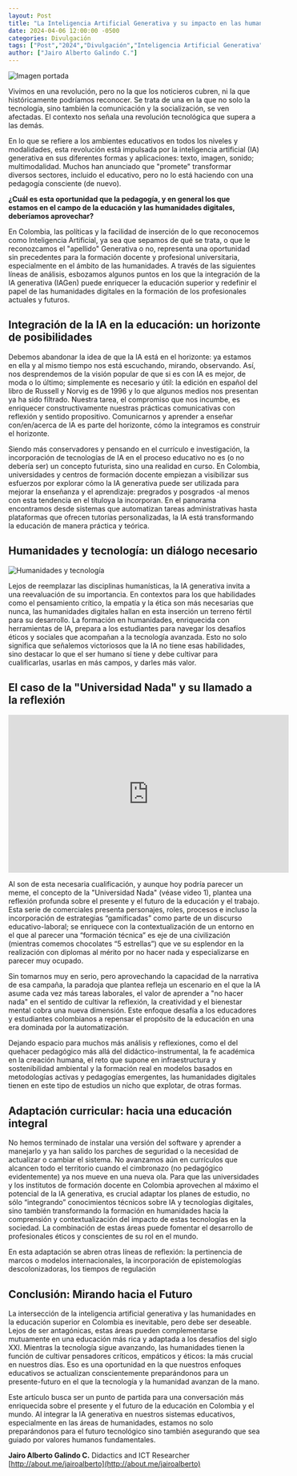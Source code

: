 ```yaml
---
layout: Post
title: "La Inteligencia Artificial Generativa y su impacto en las humanidades: una convergencia que la educación en Colombia debería aprovechar."
date: 2024-04-06 12:00:00 -0500
categories: Divulgación
tags: ["Post","2024","Divulgación","Inteligencia Artificial Generativa","Humanidades Digitales","Inteligencia Artificial"]  
author: ["Jairo Alberto Galindo C."]  
---
```


![Imagen portada](/assets/blog/portada_inteligencia_artificial_generativa.png) 

Vivimos en una revolución, pero no la que los noticieros cubren, ni la que históricamente podríamos reconocer. Se trata de una en la que no solo la tecnología, sino también la comunicación y la socialización, se ven afectadas. El contexto nos señala una revolución tecnológica que supera a las demás.

En lo que se refiere a los ambientes educativos en todos los niveles y modalidades, esta revolución está impulsada por la inteligencia artificial (IA) generativa en sus diferentes formas y aplicaciones: texto, imagen, sonido; multimodalidad. Muchos han anunciado que "promete" transformar diversos sectores, incluido el educativo, pero no lo está haciendo con una pedagogía consciente (de nuevo).

**¿Cuál es esta oportunidad que la pedagogía, y en general los que estamos en el campo de la educación y las humanidades digitales, deberíamos aprovechar?**

En Colombia, las políticas y la facilidad de inserción de lo que reconocemos como Inteligencia Artificial, ya sea que sepamos de qué se trata, o que le reconozcamos el "apellido" Generativa o no, representa una oportunidad sin precedentes para la formación docente y profesional universitaria, especialmente en el ámbito de las humanidades. A través de las siguientes líneas de análisis, esbozamos algunos puntos en los que la integración de la IA generativa (IAGen) puede enriquecer la educación superior y redefinir el papel de las humanidades digitales en la formación de los profesionales actuales y futuros.

## Integración de la IA en la educación: un horizonte de posibilidades

Debemos abandonar la idea de que la IA está en el horizonte: ya estamos en ella y al mismo tiempo nos está escuchando, mirando, observando. Así, nos desprendemos de la visión popular de que si es con IA es mejor, de moda o lo último; simplemente es necesario y útil: la edición en español del libro de Russell y Norvig es de 1996 y lo que algunos medios nos presentan ya ha sido filtrado. Nuestra tarea, el compromiso que nos incumbe, es enriquecer constructivamente nuestras prácticas comunicativas con reflexión y sentido propositivo. Comunicarnos y aprender a enseñar con/en/acerca de IA es parte del horizonte, cómo la integramos es construir el horizonte.

Siendo más conservadores y pensando en el currículo e investigación, la incorporación de tecnologías de IA en el proceso educativo no es (o no debería ser) un concepto futurista, sino una realidad en curso. En Colombia, universidades y centros de formación docente empiezan a visibilizar sus esfuerzos por explorar cómo la IA generativa puede ser utilizada para mejorar la enseñanza y el aprendizaje: pregrados y posgrados -al menos con esta tendencia en el títuloya la incorporan. En el panorama encontramos desde sistemas que automatizan tareas administrativas hasta plataformas que ofrecen tutorías personalizadas, la IA está transformando la educación de manera práctica y teórica.

## Humanidades y tecnología: un diálogo necesario

![Humanidades y tecnología](/assets/blog/imagen_2_inteligencia_artificial_generativa.png)

Lejos de reemplazar las disciplinas humanísticas, la IA generativa invita a una reevaluación de su importancia. En contextos para los que habilidades como el pensamiento crítico, la empatía y la ética son más necesarias que nunca, las humanidades digitales hallan en esta inserción un terreno fértil para su desarrollo. La formación en humanidades, enriquecida con herramientas de IA, prepara a los estudiantes para navegar los desafíos éticos y sociales que acompañan a la tecnología avanzada.
Esto no solo significa que señalemos victoriosos que la IA no tiene esas habilidades, sino destacar lo que el ser humano sí tiene y debe cultivar para cualificarlas, usarlas en más campos, y darles más valor.

## El caso de la "Universidad Nada" y su llamado a la reflexión

<iframe width="560" height="315" src="https://www.youtube.com/embed/0lhmKOR8Www?si=rR00Bh21orgxUNBx" title="YouTube video player" frameborder="0" allow="accelerometer; autoplay; clipboard-write; encrypted-media; gyroscope; picture-in-picture; web-share" referrerpolicy="strict-origin-when-cross-origin" allowfullscreen></iframe>

Al son de esta necesaria cualificación, y aunque hoy podría parecer un meme, el concepto de la "Universidad Nada" (véase video 1), plantea una reflexión profunda sobre el presente y el futuro de la educación y el trabajo. Esta serie de comerciales presenta personajes, roles, procesos e incluso la incorporación de estrategias “gamificadas” como parte de un discurso educativo-laboral; se enriquece con la contextualización de un entorno en el que al parecer una “formación técnica” es eje de una civilización (mientras comemos chocolates “5 estrellas”) que ve su esplendor en la realización con diplomas al mérito por no hacer nada y especializarse en parecer muy ocupado.

Sin tomarnos muy en serio, pero aprovechando la capacidad de la narrativa de esa campaña, la paradoja que plantea refleja un escenario en el que la IA asume cada vez más tareas laborales, el valor de aprender a "no hacer nada" en el sentido de cultivar la reflexión, la creatividad y el bienestar mental cobra una nueva dimensión. Este enfoque desafía a los educadores y estudiantes colombianos a repensar el propósito de la educación en una era dominada por la automatización.

Dejando espacio para muchos más análisis y reflexiones, como el del quehacer pedagógico más allá del didáctico-instrumental, la fe académica en la creación humana, el reto que supone en infraestructura y sostenibilidad ambiental y la formación real en modelos basados en metodologías activas y pedagogías emergentes, las humanidades digitales tienen en este tipo de estudios un nicho que explotar, de otras formas.

## Adaptación curricular: hacia una educación integral

No hemos terminado de instalar una versión del software y aprender a manejarlo y ya han salido los parches de seguridad o la necesidad de actualizar o cambiar el sistema. No avanzamos aún en currículos que alcancen todo el territorio cuando el cimbronazo (no pedagógico evidentemente) ya nos mueve en una nueva ola. Para que las universidades y los institutos de formación docente en Colombia aprovechen al máximo el potencial de la IA generativa, es crucial adaptar los planes de estudio, no sólo “integrando” conocimientos técnicos sobre IA y tecnologías digitales, sino también transformando la formación en humanidades hacia la comprensión y contextualización del impacto de estas tecnologías en la sociedad. La combinación de estas áreas puede fomentar el desarrollo de profesionales éticos y conscientes de su rol en el mundo.

En esta adaptación se abren otras líneas de reflexión: la pertinencia de marcos o modelos internacionales, la incorporación de epistemologías descolonizadoras, los tiempos de regulación

## Conclusión: Mirando hacia el Futuro

La intersección de la inteligencia artificial generativa y las humanidades en la educación superior en Colombia es inevitable, pero debe ser deseable. Lejos de ser antagónicas, estas áreas pueden complementarse mutuamente en una educación más rica y adaptada a los desafíos del siglo XXI. Mientras la tecnología sigue avanzando, las humanidades tienen la función de cultivar pensadores críticos, empáticos y éticos: la más crucial en nuestros días. Eso es una oportunidad en la que nuestros enfoques educativos se actualizan conscientemente preparándonos para un presente-futuro en el que la tecnología y la humanidad avanzan de la mano.

Este artículo busca ser un punto de partida para una conversación más enriquecida sobre el presente y el futuro de la educación en Colombia y el mundo. Al integrar la IA generativa en nuestros sistemas educativos, especialmente en las áreas de humanidades, estamos no solo preparándonos para el futuro tecnológico sino también asegurando que sea guiado por valores humanos fundamentales.

**Jairo Alberto Galindo C.**
Didactics and ICT Researcher
[http://about.me/jairoalberto](http://about.me/jairoalberto)